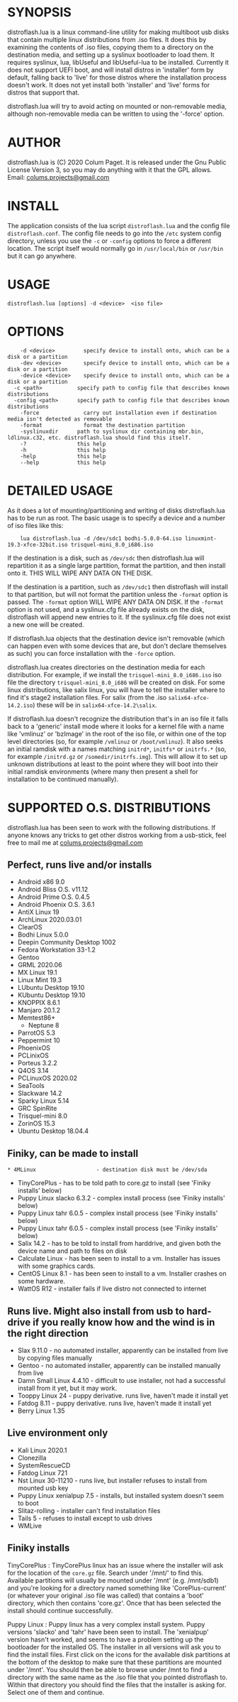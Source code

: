 SYNOPSIS
========

distroflash.lua is a linux command-line utility for making multiboot usb disks that contain multiple linux distributions from .iso files. It does this by examining the contents of .iso files, copying them to a directory on the destination media, and setting up a syslinux bootloader to load them. It requires syslinux, lua, libUseful and libUseful-lua to be installed. Currently it does not support UEFI boot, and will install distros in 'installer' form by default, falling back to 'live' for those distros where the installation process doesn't work. It does not yet install both 'installer' and 'live' forms for distros that support that.

distroflash.lua will try to avoid acting on mounted or non-removable media, although non-removable media can be written to using the '-force' option.


AUTHOR
======

distroflash.lua is (C) 2020 Colum Paget. It is released under the Gnu Public License Version 3, so you may do anything with it that the GPL allows. 
Email: colums.projects@gmail.com



INSTALL
=======

The application consists of the lua script `distroflash.lua` and the config file `distroflash.conf`. The config file needs to go into the `/etc` system config directory, unless you use the `-c` or `-config` options to force a different location. The script itself would normally go in `/usr/local/bin` or `/usr/bin` but it can go anywhere.


USAGE
=====

```
distroflash.lua [options] -d <device>  <iso file>
```

OPTIONS
=======

```
	-d <device>         specify device to install onto, which can be a disk or a partition
	-dev <device>       specify device to install onto, which can be a disk or a partition
	-device <device>    specify device to install onto, which can be a disk or a partition
  -c <path>           specify path to config file that describes known distributions 
  -config <path>      specify path to config file that describes known distributions 
	-force              carry out installation even if destination media isn't detected as removable
	-format             format the destination partition
	-syslinuxdir      path to syslinux dir containing mbr.bin, ldlinux.c32, etc. distroflash.lua should find this itself.
	-?                this help
	-h                this help
	-help             this help
	--help            this help

```


DETAILED USAGE
==============

As it does a lot of mounting/partitioning and writing of disks distroflash.lua has to be run as root. The basic usage is to specify a device and a number of iso files like this:

```
	lua distroflash.lua -d /dev/sdc1 bodhi-5.0.0-64.iso linuxmint-19.3-xfce-32bit.iso trisquel-mini_8.0_i686.iso

```

If the destination is a disk, such as `/dev/sdc` then distroflash.lua will repartition it as a single large partition, format the partition, and then install onto it. THIS WILL WIPE ANY DATA ON THE DISK.

If the destination is a partition, such as `/dev/sdc1` then distroflash will install to that partition, but will not format the partition unless the `-format` option is passed. The `-format` option WILL WIPE ANY DATA ON DISK. If the `-format` option is not used, and a syslinux.cfg file already exists on the disk, distroflash will append new entries to it. If the syslinux.cfg file does not exist a new one will be created.

If distroflash.lua objects that the destination device isn't removable (which can happen even with some devices that are, but don't declare themselves as such) you can force installation with the `-force` option.

distroflash.lua creates directories on the destination media for each distribution. For example, if we install the `trisquel-mini_8.0_i686.iso` iso file the directory `trisquel-mini_8.0_i686` will be created on disk. For some linux distributions, like salix linux, you will have to tell the installer where to find it's stage2 installation files. For salix (from the .iso `salix64-xfce-14.2.iso`) these will be in `salix64-xfce-14.2\salix`.

If distroflash.lua doesn't recognize the distribution that's in an iso file it falls back to a 'generic' install mode where it looks for a kernel file with a name like 'vmlinuz' or 'bzImage' in the root of the iso file, or within one of the top level directories (so, for example `/vmlinuz` or `/boot/vmlinuz`). It also seeks an initial ramdisk with a names matching `initrd*`, `initfs*` or `initrfs.*` (so, for example `/initrd.gz` or `/somedir/initrfs.img`). This will allow it to set up unknown distributions at least to the point where they will boot into their initial ramdisk environments (where many then present a shell for installation to be continued manually).



SUPPORTED O.S. DISTRIBUTIONS
=============================

distroflash.lua has been seen to work with the following distributions. If anyone knows any tricks to get other distros working from a usb-stick, feel free to mail me at colums.projects@gmail.com

## Perfect, runs live and/or installs 

  * Android x86 9.0
  * Android Bliss O.S. v11.12
  * Android Prime O.S. 0.4.5 
  * Android Phoenix O.S. 3.6.1 
  * AntiX Linux 19
  * ArchLinux 2020.03.01
  * ClearOS 
  * Bodhi Linux 5.0.0
  * Deepin Community Desktop 1002
  * Fedora Workstation 33-1.2
  * Gentoo
  * GRML 2020.06
  * MX Linux 19.1
  * Linux Mint 19.3
  * LUbuntu Desktop 19.10
  * KUbuntu Desktop 19.10
  * KNOPPIX 8.6.1
  * Manjaro 20.1.2
  * Memtest86+
	* Neptune 8
  * ParrotOS 5.3
  * Peppermint 10
  * PhoenixOS 
  * PCLinixOS
  * Porteus 3.2.2
  * Q4OS 3.14
  * PCLinuxOS 2020.02
  * SeaTools
  * Slackware 14.2
  * Sparky Linux 5.14
  * GRC SpinRite
  * Trisquel-mini 8.0
  * ZorinOS 15.3
  * Ubuntu Desktop 18.04.4
 
## Finiky, can be made to install
 
	* 4MLinux                   - destination disk must be /dev/sda
  * TinyCorePlus              - has to be told path to core.gz to install (see 'Finiky installs' below)
  * Puppy Linux slacko 6.3.2  - complex install process (see 'Finiky installs' below)
  * Puppy Linux tahr 6.0.5    - complex install process (see 'Finiky installs' below)
  * Puppy Linux tahr 6.0.5    - complex install process (see 'Finiky installs' below)
  * Salix 14.2                - has to be told to install from harddrive, and given both the device name and path to files on disk
  * Calculate Linux           - has been seen to install to a vm. Installer has issues with some graphics cards.
  * CentOS Linux 8.1          - has been seen to install to a vm. Installer crashes on some hardware.
  * WattOS R12                - installer fails if live distro not connected to internet

## Runs live. Might also install from usb to hard-drive if you really know how and the wind is in the right direction

  * Slax 9.11.0               - no automated installer, apparently can be installed from live by copying files manually
  * Gentoo                    - no automated installer, apparently can be installed manually from live
  * Damn Small Linux 4.4.10   - difficult to use installer, not had a successful install from it yet, but it may work.
  * Tooppy Linux  24          - puppy derivative. runs live, haven't made it install yet
  * Fatdog 8.11               - puppy derivative. runs live, haven't made it install yet
  * Berry Linux 1.35 
 
## Live environment only
 
  * Kali Linux 2020.1
  * Clonezilla 
  * SystemRescueCD 
  * Fatdog Linux 721
  * Nst Linux 30-11210           - runs live, but installer refuses to install from mounted usb key
  * Puppy Linux xenialpup 7.5    - installs, but installed system doesn't seem to boot
  * Slitaz-rolling               - installer can't find installation files
  * Tails 5                      - refuses to install except to usb drives
  * WMLive                       


## Finiky installs

TinyCorePlus
: TinyCorePlus linux has an issue where the installer will ask for the location of the `core.gz` file. Search under '/mnt/' to find this. Available partitions will usually be mounted under '/mnt' (e.g. /mnt/sdb1) and you're looking for a directory named something like 'CorePlus-current' (or whatever your original .iso file was called) that contains a 'boot' directory, which then contains 'core.gz'. Once that has been selected the install should continue successfully.

Puppy Linux
: Puppy linux has a very complex install system. Puppy versions 'slacko' and 'tahr' have been seen to install. The 'xenialpup' version hasn't worked, and seems to have a problem setting up the bootloader for the installed OS. The installer in all versions will ask you to find the install files. First click on the icons for the available disk partitions at the bottom of the desktop to make sure that these partitions are mounted under '/mnt'. You should then be able to browse under /mnt to find a directory with the same name as the .iso file that you pointed distroflash to. Within that directory you should find the files that the installer is asking for. Select one of them and continue.  
